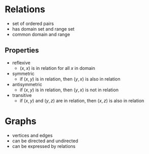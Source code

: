# Relations

- set of ordered pairs
- has domain set and range set
- common domain and range

## Properties

- reflexive
	- $(x, x)$ is in relation for all $x$ in domain
- symmetric
	- if $(x, y)$ is in relation, then $(y, x)$ is also in relation
- antisymmetric
	- if $(x, y)$ is in relation, then $(y, x)$ is not in relation
- transitive
	- if $(x, y)$ and $(y, z)$ are in relation, then $(x, z)$ is also in relation

# Graphs

- vertices and edges
- can be directed and undirected
- can be expressed by relations